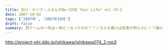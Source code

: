 ```yaml
---
title: 石川・ホンマ・ぶるんのBe-SIDE Your Life! vol.74-2
date: 2007-10-02
tags: ['2007年', '2007年10月']
draft: false
summary: 罰ゲームの一件は一体どーなったのか？？こちらを聴けば真実が明らかに！？憧れの５大ドームツアーは果たして決行されるや否や。NAMAE
---
```


http://project-phi.ddo.jp/ishikawa/ishikawa074_2.mp3
